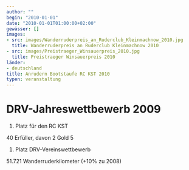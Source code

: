 ```yaml
---
author: ""
begin: "2010-01-01"
date: "2010-01-01T01:00:00+02:00"
gewässer: []
images:
- src: images/Wanderruderpreis_an_Ruderclub_Kleinmachnow_2010.jpg
  title: Wanderruderpreis an Ruderclub Kleinmachnow 2010
- src: images/Preistraeger_Winsauerpreis_2010.jpg
  title: Preistraeger Winsauerpreis 2010
länder: 
- deutschland
title: Anrudern Bootstaufe RC KST 2010
typen: veranstaltung
---
```



# DRV-Jahreswettbewerb 2009


1. Platz für den RC KST

40 Erfüller, davon 2 Gold 5

1. Platz DRV-Vereinswettbewerb

51.721 Wanderruderkilometer (+10% zu 2008)
